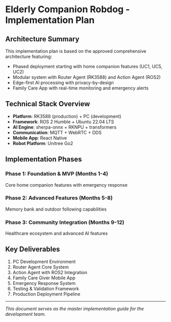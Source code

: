 # Elderly Companion Robdog - Implementation Plan

## Architecture Summary
This implementation plan is based on the approved comprehensive architecture featuring:
- Phased deployment starting with home companion features (UC1, UC5, UC2)
- Modular system with Router Agent (RK3588) and Action Agent (ROS2)
- Edge-first AI processing with privacy-by-design
- Family Care App with real-time monitoring and emergency alerts

## Technical Stack Overview
- **Platform**: RK3588 (production) + PC (development)
- **Framework**: ROS 2 Humble + Ubuntu 22.04 LTS
- **AI Engine**: sherpa-onnx + RKNPU + transformers
- **Communication**: MQTT + WebRTC + DDS
- **Mobile App**: React Native
- **Robot Platform**: Unitree Go2

## Implementation Phases

### Phase 1: Foundation & MVP (Months 1-4)
Core home companion features with emergency response

### Phase 2: Advanced Features (Months 5-8)
Memory bank and outdoor following capabilities

### Phase 3: Community Integration (Months 9-12)
Healthcare ecosystem and advanced AI features

## Key Deliverables
1. PC Development Environment
2. Router Agent Core System
3. Action Agent with ROS2 Integration
4. Family Care Giver Mobile App
5. Emergency Response System
6. Testing & Validation Framework
7. Production Deployment Pipeline

---

*This document serves as the master implementation guide for the development team.*